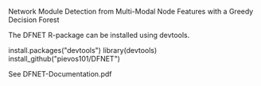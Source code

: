 Network Module Detection from Multi-Modal Node Features with a Greedy Decision Forest

The DFNET R-package can be installed using devtools.

install.packages("devtools")
library(devtools)
install_github("pievos101/DFNET")

See DFNET-Documentation.pdf

